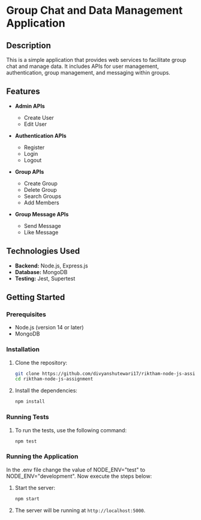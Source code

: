 # Group Chat and Data Management Application

## Description

This is a simple application that provides web services to facilitate group chat and manage data. It includes APIs for user management, authentication, group management, and messaging within groups.

## Features

- **Admin APIs**
  - Create User
  - Edit User

- **Authentication APIs**
  - Register
  - Login
  - Logout

- **Group APIs**
  - Create Group
  - Delete Group
  - Search Groups
  - Add Members

- **Group Message APIs**
  - Send Message
  - Like Message

## Technologies Used

- **Backend:** Node.js, Express.js
- **Database:** MongoDB
- **Testing:** Jest, Supertest

## Getting Started

### Prerequisites

- Node.js (version 14 or later)
- MongoDB

### Installation

1. Clone the repository:
    ```bash
    git clone https://github.com/divyanshutewari17/riktham-node-js-assignment.git
    cd riktham-node-js-assignment
    ```

2. Install the dependencies:
    ```bash
    npm install
    ```
    
### Running Tests

1. To run the tests, use the following command:
    ```bash
    npm test
    ```
    
### Running the Application

In the .env file change the value of NODE_ENV="test" to NODE_ENV="development". Now execute the steps below:

1. Start the server:
    ```bash
    npm start
    ```

2. The server will be running at `http://localhost:5000`.

